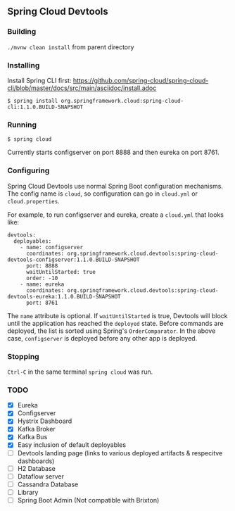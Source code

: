 ## Spring Cloud Devtools

### Building

`./mvnw clean install` from parent directory

### Installing

Install Spring CLI first: https://github.com/spring-cloud/spring-cloud-cli/blob/master/docs/src/main/asciidoc/install.adoc

```
$ spring install org.springframework.cloud:spring-cloud-cli:1.1.0.BUILD-SNAPSHOT
```

### Running

```
$ spring cloud
```

Currently starts configserver on port 8888 and then eureka on port 8761.

### Configuring

Spring Cloud Devtools use normal Spring Boot configuration mechanisms. The config name is `cloud`, so configuration can go in `cloud.yml` or `cloud.properties`.

For example, to run configserver and eureka, create a `cloud.yml` that looks like:
```
devtools:
  deployables:
    - name: configserver
      coordinates: org.springframework.cloud.devtools:spring-cloud-devtools-configserver:1.1.0.BUILD-SNAPSHOT
      port: 8888
      waitUntilStarted: true
      order: -10
    - name: eureka
      coordinates: org.springframework.cloud.devtools:spring-cloud-devtools-eureka:1.1.0.BUILD-SNAPSHOT
      port: 8761
```

The `name` attribute is optional. If `waitUntilStarted` is true, Devtools will block until the application has reached the `deployed` state. Before commands are deployed, the list is sorted using Spring's `OrderComparator`. In the above case, `configserver` is deployed before any other app is deployed.

### Stopping

`Ctrl-C` in the same terminal `spring cloud` was run.

### TODO

- [X] Eureka
- [X] Configserver
- [X] Hystrix Dashboard
- [X] Kafka Broker
- [X] Kafka Bus
- [X] Easy inclusion of default deployables
- [ ] Devtools landing page (links to various deployed artifacts & respecitve dashboards)
- [ ] H2 Database
- [ ] Dataflow server
- [ ] Cassandra Database
- [ ] Library
- [ ] Spring Boot Admin (Not compatible with Brixton)
